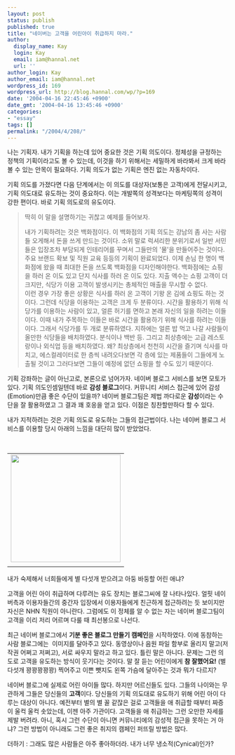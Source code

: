 ```yaml
---
layout: post
status: publish
published: true
title: "네이버는 고객을 어린아이 취급하지 마라."
author:
  display_name: Kay
  login: Kay
  email: iam@hannal.net
  url: ''
author_login: Kay
author_email: iam@hannal.net
wordpress_id: 169
wordpress_url: http://blog.hannal.com/wp/?p=169
date: '2004-04-16 22:45:46 +0900'
date_gmt: '2004-04-16 13:45:46 +0900'
categories:
- "essay"
tags: []
permalink: "/2004/4/208/"
---
```

<p>나는 기획자. 내가 기획을 하는데 있어 중요한 것은 기획 의도이다. 정체성을 규정하는 정책의 기획이라고도 볼 수 있는데, 이것을 하기 위해서는 세밀하게 바라봐서 크게 바라볼 수 있는 안목이 필요하다. 기획 의도가 없는 기획은 엔진 없는 자동차이다.</p>
<p>기획 의도를 가졌다면 다음 단계에서는 이 의도를 대상자(보통은 고객)에게 전달시키고, 기획 의도대로 유도하는 것이 중요하다. 이는 개발쪽의 성격보다는 마케팅쪽의 성격이 강한 편이다. 바로 기획 의도로의 유도이다.</p>
<blockquote><p>딱히 이 말을 설명하기는 귀찮고 예제를 들어보자.</p>
<p>내가 기획하려는 것은 백화점이다. 이 백화점의 기획 의도는 강남의 좀 사는 사람들 오게해서 돈을 쓰게 만드는 것이다. 소위 말로 럭셔리한 분위기로서 일반 서민들은 입장조차 부담되게 인테리어를 꾸며서 그들만의 '물'을 만들어주는 것이다. 주요 브랜드 확보 및 직원 교육 등등의 기획이 완료되었다. 이제 손님 한 명이 백화점에 왔을 때 최대한 돈을 쓰도록 백화점을 디자인해야한다. 백화점에는 쇼핑을 하러 온 이도 있고 단지 식사를 하러 온 이도 있다. 지출 액수는 쇼핑 고객이 더 크지만, 식당가 이용 고객이 발생시키는 총체적인 매출을 무시할 수 없다.<br />
이런 경우 가장 좋은 상황은 식사를 하러 온 고객이 기왕 온 김에 쇼핑도 하는 것이다. 그런데 식당을 이용하는 고객은 크게 두 분류이다. 시간을 활용하기 위해 식당가를 이용하는 사람이 있고, 얼른 허기를 면하고 본래 자신의 일을 하려는 이들이다. 이때 내가 주목하는 이들은 바로 시간을 활용하기 위해 식사를 하려는 이들이다. 그래서 식당가를 두 개로 분류하였다. 지하에는 얼른 밥 먹고 나갈 사람들이 올만한 식당들을 배치하였다. 분식이나 백반 등. 그리고 최상층에는 고급 레스토랑이나 외식업 등을 배치하였다. 왜? 최상층에서 천천히 시간을 즐기며 식사를 마치고, 에스컬레이터로 한 층씩 내려오다보면 각 층에 있는 제품들이 그들에게 노출될 것이고 그러다보면 그들이 예정에 없던 쇼핑을 할 수도 있기 때문이다.</p></blockquote>
<p>기획 강좌하는 글이 아닌고로, 본론으로 넘어가자. 네이버 블로그 서비스를 보면 모토가 있다. 기획 의도인셈일텐데 바로 <b>감성 블로그</b>이다. 커뮤니티 서비스 접근에 있어 감성(Emotion)만큼 좋은 수단이 있을까? 네이버 블로그팀은 제법 까다로운 <b>감성</b>이라는 수단을 잘 활용하였고 그 결과 꽤 호응을 얻고 있다. 이점은 칭찬할만하다 할 수 있다.</p>
<p>내가 지적하려는 것은 기획 의도로 유도하는 그들의 접근법이다. 나는 네이버 블로그 서비스를 이용할 당시 아래의 느낌을 대단히 많이 받았었다.</p>
<p><center><br />
<table>
<tr>
<td><center><img src="http://blog.hannal.com/tt-attach/0416/040416221429861919/651642.jpg" width="250" height="245"/></center></td>
</tr>
<tr>
<td class="centerphoto"> </td>
</tr>
</table>
<p></center></p>
<p>내가 숙제해서 너희들에게 별 다섯개 받으려고 아둥 바둥할 어린 애냐?</p>
<p>고객을 어린 아이 취급하며 다루려는 유도 장치는 블로그씨에 잘 나타나있다. 얼핏 네이버측과 이용자들간의 중간자 입장에서 이용자들에게 친근하게 접근하려는 듯 보이지만 자신은 NHN 직원이 아니란다. 그럼에도 이 정체를 알 수 없는 자는 네이버 블로그팀이 고객을 이리 저리 어르며 다룰 때 최선봉으로 나선다.</p>
<p>최근 네이버 블로그에서 <b>기분 좋은 블로그 만들기 캠페인</b>을 시작하였다. 이에 동참하는 사람 블로그에는 <img src='http://blog.hannal.com/tt-attach/0416/040416221429861919/934971.gif' alt='' /> 이미지를 달아주고 있다. 동영상이나 음원 파일 함부로 올리지 말고(저작권 어쩌고 저쩌고), 서로 싸우지 말라고 하고 있다. 틀린 말은 아니다. 문제는 그런 의도로 고객을 유도하는 방식이 웃기다는 것이다. 말 잘 듣는 어린이에게 <b>참 잘했어요!</b> (별 다섯개 꽝꽝꽝꽝꽝) 찍어주고 이쁜 뺏지도 왼쪽 가슴에 달아주는 것과 뭐가 다르지?</p>
<p>네이버 블로그에 실제로 어린 아이들 많다. 하지만 어르신들도 있다. 그들의 나이와는 무관하게 그들은 당신들의 <b>고객</b>이다. 당신들의 기획 의도대로 유도하기 위해 어린 아이 다루는 대상이 아니다. 예전부터 별의 별 꼴 같잖은 걸로 고객들을 애 취급할 때부터 짜증이 울컥 울컥 솟았는데, 이젠 아주 가관이다. 고객들을 애 취급하는 그런 오만한 자세를 제발 버려라. 아니, 혹시 그런 수단이 아니면 커뮤니티에의 감성적 접근을 못하는 거 아냐? 그런 방법이 아니래도 그런 좋은 취지의 캠페인 퍼뜨릴 방법은 많다.</p>
<p>더하기 : 그래도 많은 사람들은 아주 좋아하더라. 내가 너무 냉소적(Cynical)인가?</p>
